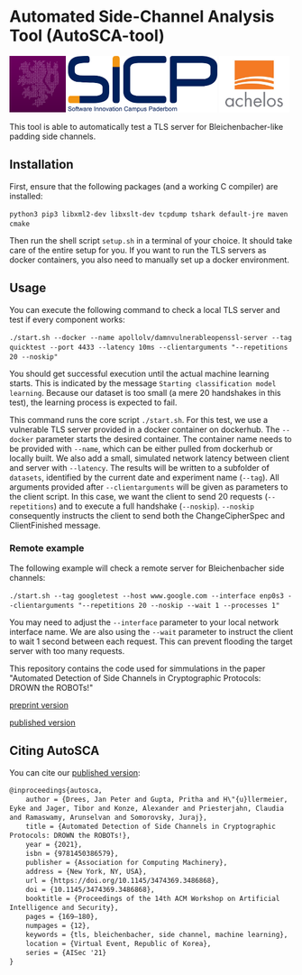 # Automated Side-Channel Analysis Tool (AutoSCA-tool)

<img src="documentation/logos/itsc.png" width="auto" height="100" alt="ITSC Logo"/> <img src="documentation/logos/sicp.png" width="auto" height="100" alt="SICP Logo"/> <img src="documentation/logos/achelos.jpg" width="auto" height="100" alt="achelos Logo"/>


This tool is able to automatically test a TLS server for Bleichenbacher-like padding side channels.

## Installation
First, ensure that the following packages (and a working C compiler) are installed:

```python3 pip3 libxml2-dev libxslt-dev tcpdump tshark default-jre maven cmake```

Then run the shell script `setup.sh` in a terminal of your choice.
It should take care of the entire setup for you.
If you want to run the TLS servers as docker containers, you also need to manually set up a docker environment.

## Usage
You can execute the following command to check a local TLS server and test if every component works:

```./start.sh --docker --name apollolv/damnvulnerableopenssl-server --tag quicktest --port 4433 --latency 10ms --clientarguments "--repetitions 20 --noskip"```

You should get successful execution until the actual machine learning starts.
This is indicated by the message `Starting classification model learning`.
Because our dataset is too small (a mere 20 handshakes in this test), the learning process is expected to fail.

This command runs the core script `./start.sh`. 
For this test, we use a vulnerable TLS server provided in a docker container on dockerhub.
The `--docker` parameter starts the desired container.
The container name needs to be provided with `--name`, which can be either pulled from dockerhub or locally built.
We also add a small, simulated network latency between client and server with `--latency`.
The results will be written to a subfolder of `datasets`, identified by the current date and experiment name (`--tag`).
All arguments provided after `--clientarguments` will be given as parameters to the client script.
In this case, we want the client to send 20 requests (`--repetitions`) and to execute a full handshake (`--noskip`).
`--noskip` consequently instructs the client to send both the ChangeCipherSpec and ClientFinished message.

### Remote example
The following example will check a remote server for Bleichenbacher side channels:

```./start.sh --tag googletest --host www.google.com --interface enp0s3 --clientarguments "--repetitions 20 --noskip --wait 1 --processes 1"```

You may need to adjust the `--interface` parameter to your local network interface name.
We are also using the `--wait` parameter to instruct the client to wait 1 second between each request.
This can prevent flooding the target server with too many requests.

This repository contains the code used for simmulations in the paper "Automated Detection of Side Channels in Cryptographic Protocols: DROWN the ROBOTs!"

[preprint version](https://eprint.iacr.org/2021/591)

[published version](https://dl.acm.org/doi/abs/10.1145/3474369.3486868)

Citing AutoSCA
----------------
You can cite our [published version](https://dl.acm.org/doi/abs/10.1145/3474369.3486868):

	@inproceedings{autosca,
		author = {Drees, Jan Peter and Gupta, Pritha and H\"{u}llermeier, Eyke and Jager, Tibor and Konze, Alexander and Priesterjahn, Claudia and Ramaswamy, Arunselvan and Somorovsky, Juraj},
		title = {Automated Detection of Side Channels in Cryptographic Protocols: DROWN the ROBOTs!},
		year = {2021},
		isbn = {9781450386579},
		publisher = {Association for Computing Machinery},
		address = {New York, NY, USA},
		url = {https://doi.org/10.1145/3474369.3486868},
		doi = {10.1145/3474369.3486868},
		booktitle = {Proceedings of the 14th ACM Workshop on Artificial Intelligence and Security},
		pages = {169–180},
		numpages = {12},
		keywords = {tls, bleichenbacher, side channel, machine learning},
		location = {Virtual Event, Republic of Korea},
		series = {AISec '21}
	}
